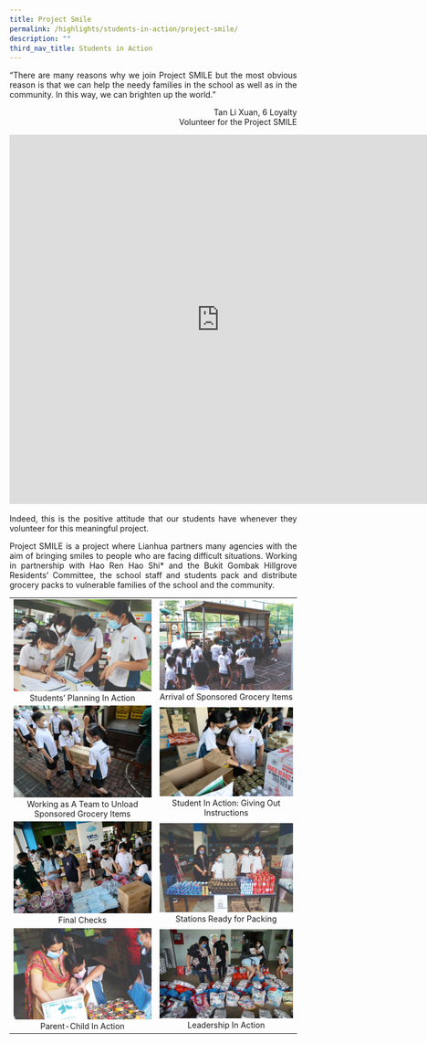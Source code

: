 ```yaml
---
title: Project Smile
permalink: /highlights/students-in-action/project-smile/
description: ""
third_nav_title: Students in Action
---
```

<p style="text-align: justify;">“There are many reasons why we join Project SMILE but the most obvious reason is that we can help the needy families in the school as well as in the community. In this way, we can brighten up the world.”</p>

<p style = "text-align: right"> Tan Li Xuan, 6 Loyalty<br>Volunteer for the Project SMILE</p>

<iframe width="736" height="647" src="https://www.youtube.com/embed/ZbY-MlzeaOk" title="Project SMILE at LHPS 2021 updated" frameborder="0" allow="accelerometer; autoplay; clipboard-write; encrypted-media; gyroscope; picture-in-picture" allowfullscreen></iframe>

<p style="text-align: justify;">Indeed, this is the positive attitude that our students have whenever they volunteer for this meaningful project.</p>  

<p style="text-align: justify;">Project SMILE is a project where Lianhua partners many agencies with the aim of bringing smiles to people who are facing difficult situations. Working in partnership with Hao Ren Hao Shi* and the Bukit Gombak Hillgrove Residents’ Committee, the school staff and students pack and distribute grocery packs to vulnerable families of the school and the community.</p>

|   |   |
|:-:|:-:|
| ![](/images/Highlights/Project%20Smile/Project%20Smile%201.jpg) Students’ Planning In Action |  ![](/images/Highlights/Project%20Smile/Project%20Smile%202.jpg) Arrival of Sponsored Grocery Items  |
| ![](/images/Highlights/Project%20Smile/Project%20Smile%203.jpg) Working as A Team to Unload Sponsored Grocery Items | ![](/images/Highlights/Project%20Smile/Project%20Smile%204.jpg) Student In Action: Giving Out Instructions  |
|  ![](/images/Highlights/Project%20Smile/Project%20Smile%205.jpg) Final Checks| ![](/images/Highlights/Project%20Smile/Project%20Smile%206.jpg) Stations Ready for Packing |
|  ![](/images/Highlights/Project%20Smile/Project%20Smile%207.jpg)Parent-Child In Action | ![](/images/Highlights/Project%20Smile/Project%20Smile%208.jpg) Leadership In Action |